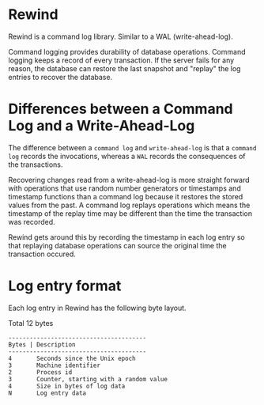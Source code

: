 # Rewind
Rewind is a command log library. Similar to a WAL (write-ahead-log).

Command logging provides durability of database operations. Command logging keeps a record of every transaction. If the server fails for any reason, the database can restore the last snapshot and "replay" the log entries to recover the database.

# Differences between a Command Log and a Write-Ahead-Log
The difference between a `command log` and `write-ahead-log` is that a `command log` records the invocations, whereas a `WAL` records the consequences of the transactions.

Recovering changes read from a write-ahead-log is more straight forward with operations that use random number generators or timestamps and timestamp functions than a command log because it restores the stored values from the past. A command log replays operations which means the timestamp of the replay time may be different than the time the transaction was recorded.

Rewind gets around this by recording the timestamp in each log entry so that replaying database operations can source the original time the transaction occured.

# Log entry format
Each log entry in Rewind has the following byte layout.

Total 12 bytes  

```
---------------------------------------
Bytes | Description
---------------------------------------
4       Seconds since the Unix epoch
3       Machine identifier
2       Process id
3       Counter, starting with a random value
4       Size in bytes of log data
N       Log entry data
``` 
